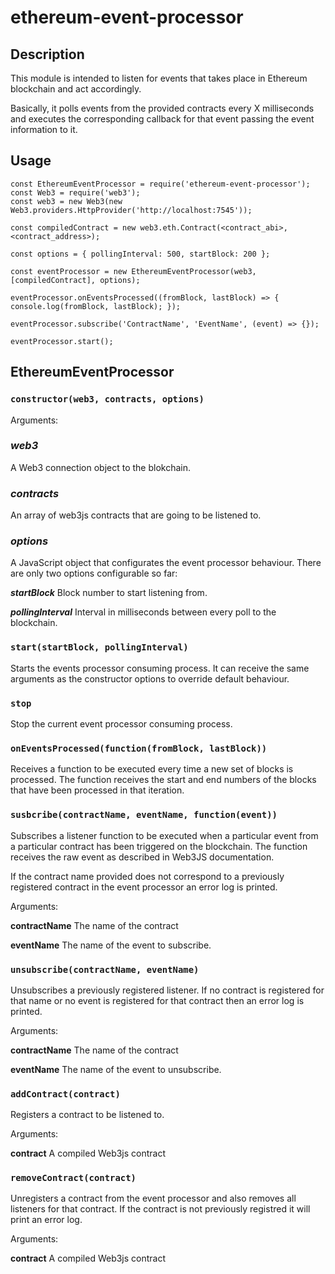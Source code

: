   
# ethereum-event-processor

## Description

This module is intended to listen for events that takes place in Ethereum blockchain and act accordingly.

Basically, it polls events from the provided contracts every X milliseconds and executes the corresponding callback for that event passing the event information to it.

## Usage

  ```
  const EthereumEventProcessor = require('ethereum-event-processor');
  const Web3 = require('web3');
  const web3 = new Web3(new Web3.providers.HttpProvider('http://localhost:7545'));

  const compiledContract = new web3.eth.Contract(<contract_abi>, <contract_address>);
    
  const options = { pollingInterval: 500, startBlock: 200 };
    
  const eventProcessor = new EthereumEventProcessor(web3, [compiledContract], options);

  eventProcessor.onEventsProcessed((fromBlock, lastBlock) => { console.log(fromBlock, lastBlock); });

  eventProcessor.subscribe('ContractName', 'EventName', (event) => {});

  eventProcessor.start();
  ```

  ## **EthereumEventProcessor**

  ### `constructor(web3, contracts, options)`
  
  Arguments:

  ### ***web3*** 
  
  A Web3 connection object to the blokchain.
  
  ### ***contracts*** 
  
  An array of web3js contracts that are going to be listened to.

  ### ***options***
  
  A JavaScript object that configurates the event processor behaviour. There are only two options configurable so far:

  ***startBlock***  Block number to start listening from.

  ***pollingInterval*** Interval in milliseconds between every poll to the blockchain.

### `start(startBlock, pollingInterval)`

Starts the events processor consuming process. It can receive the same arguments as the constructor options to override default behaviour.

### `stop`

Stop the current event processor consuming process.

### `onEventsProcessed(function(fromBlock, lastBlock))`

Receives a function to be executed every time a new set of blocks is processed. The function receives the start and end numbers of the blocks that have been processed in that iteration.

### `susbcribe(contractName, eventName, function(event))`

Subscribes a listener function to be executed when a particular event from a particular contract has been triggered on the blockchain. The function receives the raw event as described in Web3JS documentation.

If the contract name provided does not correspond to a previously registered contract in the event processor an error log is printed.

Arguments:

**contractName** The name of the contract 

**eventName** The name of the event to subscribe.

### `unsubscribe(contractName, eventName)`

Unsubscribes a previously registered listener. If no contract is registered for that name or no event is registered for that contract then an error log is printed.

Arguments:

**contractName** The name of the contract 

**eventName** The name of the event to unsubscribe.

### `addContract(contract)`

Registers a contract to be listened to.

Arguments:

**contract** A compiled Web3js contract

### `removeContract(contract)` 

Unregisters a contract from the event processor and also removes all listeners for that contract. If the contract is not previously registred it will print an error log.

Arguments:

**contract** A compiled Web3js contract